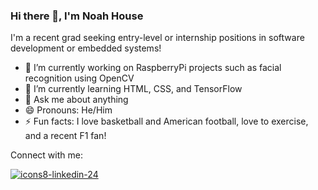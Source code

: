 ### Hi there 👋, I'm Noah House

<!--
**nhouse417/nhouse417** is a ✨ _special_ ✨ repository because its `README.md` (this file) appears on your GitHub profile.

Here are some ideas to get you started:
-->

I'm a recent grad seeking entry-level or internship positions in software development or embedded systems! 

- 🔭 I’m currently working on RaspberryPi projects such as facial recognition using OpenCV
- 🌱 I’m currently learning HTML, CSS, and TensorFlow
- 💬 Ask me about anything 
- 😄 Pronouns: He/Him
- ⚡ Fun facts: I love basketball and American football, love to exercise, and a recent F1 fan! 

Connect with me:

[![icons8-linkedin-24](https://user-images.githubusercontent.com/101434319/158508913-fda6daa0-b4d9-4d2f-bda0-bb0261d9e40a.png)][1]

[1]: https://www.linkedin.com/in/noah-house/
